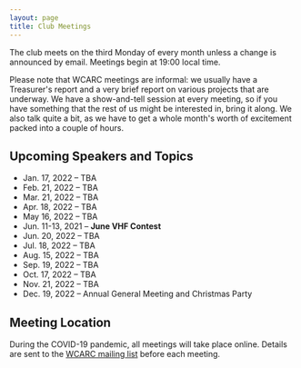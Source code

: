 ```yaml
---
layout: page
title: Club Meetings
---
```


The club meets on the third Monday of every month unless a change is
announced by email. Meetings begin at 19:00 local time.

Please note that WCARC meetings are informal: we usually have a
Treasurer's report and a very brief report on various projects that are
underway. We have a show-and-tell session at every meeting, so if you have
something that the rest of us might be interested in, bring it along. We also
talk quite a bit, as we have to get a whole month's worth of excitement packed
into a couple of hours.

## Upcoming Speakers and Topics

* Jan. 17, 2022 – TBA
* Feb. 21, 2022 – TBA
* Mar. 21, 2022 – TBA
* Apr. 18, 2022 – TBA
* May 16, 2022 – TBA
* Jun. 11-13, 2021 – **June VHF Contest**
* Jun. 20, 2022 – TBA
* Jul. 18, 2022 – TBA
* Aug. 15, 2022 – TBA
* Sep. 19, 2022 – TBA
* Oct. 17, 2022 – TBA
* Nov. 21, 2022 – TBA
* Dec. 19, 2022 – Annual General Meeting and Christmas Party

## Meeting Location

During the COVID-19 pandemic, all meetings will take place online. Details are
sent to the [WCARC mailing list](https://groups.io/g/wcclist/topics) before each
meeting.
